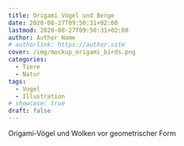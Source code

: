 ```yaml
---
title: Origami Vögel und Berge
date: 2020-08-27T09:50:31+02:00
lastmod: 2020-08-27T09:50:31+02:00
author: Author Name
# authorlink: https://author.site
cover: /img/mockup_origami_birds.png
categories:
  - Tiere
  - Natur
tags:
  - Vogel
  - Illustration
# showcase: true
draft: false
---
```


Origami-Vögel und Wolken vor geometrischer Form